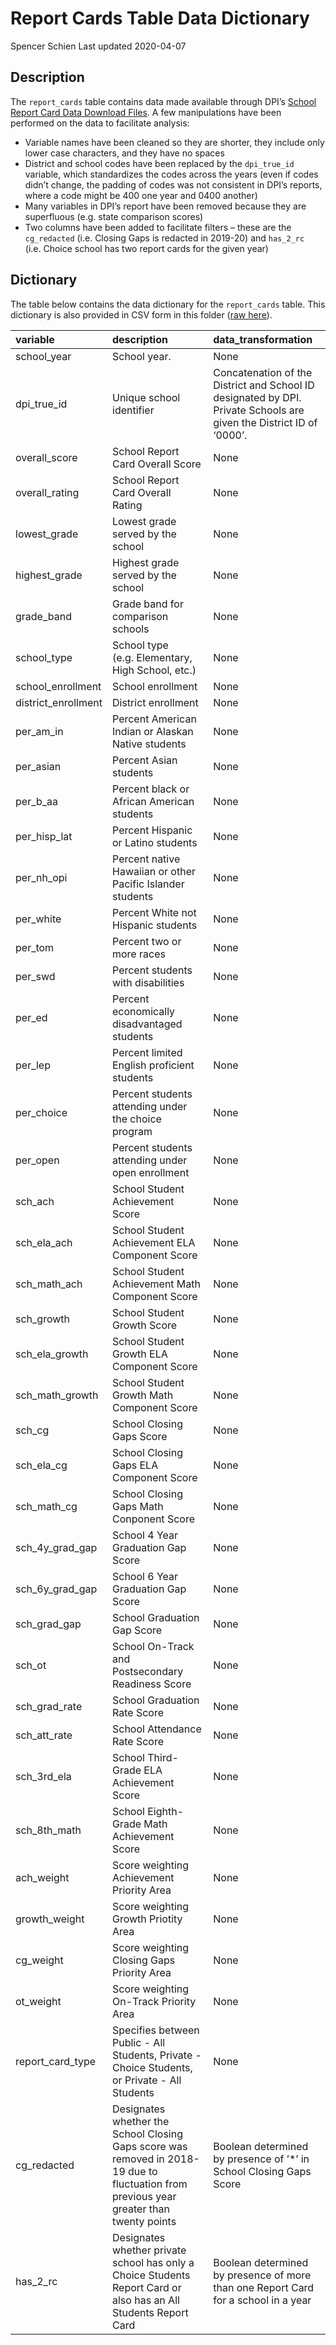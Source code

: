 Report Cards Table Data Dictionary
================
Spencer Schien
Last updated 2020-04-07

## Description

The `report_cards` table contains data made available through DPI’s
[School Report Card Data Download
Files](https://apps2.dpi.wi.gov/reportcards/). A few manipulations have
been performed on the data to facilitate analysis:

  - Variable names have been cleaned so they are shorter, they include
    only lower case characters, and they have no spaces
  - District and school codes have been replaced by the `dpi_true_id`
    variable, which standardizes the codes across the years (even if
    codes didn’t change, the padding of codes was not consistent in
    DPI’s reports, where a code might be 400 one year and 0400
    another)
  - Many variables in DPI’s report have been removed because they are
    superfluous (e.g. state comparison scores)
  - Two columns have been added to facilitate filters – these are the
    `cg_redacted` (i.e. Closing Gaps is redacted in 2019-20) and
    `has_2_rc` (i.e. Choice school has two report cards for the given
    year)

## Dictionary

The table below contains the data dictionary for the `report_cards`
table. This dictionary is also provided in CSV form in this folder ([raw
here](https://raw.githubusercontent.com/cityforwardcollective/wi_schools/master/data_dictionaries/report_cards/report_cards_data_dictionary.csv)).

| variable             | description                                                                                                                              | data\_transformation                                                                                                |
| :------------------- | :--------------------------------------------------------------------------------------------------------------------------------------- | :------------------------------------------------------------------------------------------------------------------ |
| school\_year         | School year.                                                                                                                             | None                                                                                                                |
| dpi\_true\_id        | Unique school identifier                                                                                                                 | Concatenation of the District and School ID designated by DPI. Private Schools are given the District ID of ‘0000’. |
| overall\_score       | School Report Card Overall Score                                                                                                         | None                                                                                                                |
| overall\_rating      | School Report Card Overall Rating                                                                                                        | None                                                                                                                |
| lowest\_grade        | Lowest grade served by the school                                                                                                        | None                                                                                                                |
| highest\_grade       | Highest grade served by the school                                                                                                       | None                                                                                                                |
| grade\_band          | Grade band for comparison schools                                                                                                        | None                                                                                                                |
| school\_type         | School type (e.g. Elementary, High School, etc.)                                                                                         | None                                                                                                                |
| school\_enrollment   | School enrollment                                                                                                                        | None                                                                                                                |
| district\_enrollment | District enrollment                                                                                                                      | None                                                                                                                |
| per\_am\_in          | Percent American Indian or Alaskan Native students                                                                                       | None                                                                                                                |
| per\_asian           | Percent Asian students                                                                                                                   | None                                                                                                                |
| per\_b\_aa           | Percent black or African American students                                                                                               | None                                                                                                                |
| per\_hisp\_lat       | Percent Hispanic or Latino students                                                                                                      | None                                                                                                                |
| per\_nh\_opi         | Percent native Hawaiian or other Pacific Islander students                                                                               | None                                                                                                                |
| per\_white           | Percent White not Hispanic students                                                                                                      | None                                                                                                                |
| per\_tom             | Percent two or more races                                                                                                                | None                                                                                                                |
| per\_swd             | Percent students with disabilities                                                                                                       | None                                                                                                                |
| per\_ed              | Percent economically disadvantaged students                                                                                              | None                                                                                                                |
| per\_lep             | Percent limited English proficient students                                                                                              | None                                                                                                                |
| per\_choice          | Percent students attending under the choice program                                                                                      | None                                                                                                                |
| per\_open            | Percent students attending under open enrollment                                                                                         | None                                                                                                                |
| sch\_ach             | School Student Achievement Score                                                                                                         | None                                                                                                                |
| sch\_ela\_ach        | School Student Achievement ELA Component Score                                                                                           | None                                                                                                                |
| sch\_math\_ach       | School Student Achievement Math Component Score                                                                                          | None                                                                                                                |
| sch\_growth          | School Student Growth Score                                                                                                              | None                                                                                                                |
| sch\_ela\_growth     | School Student Growth ELA Component Score                                                                                                | None                                                                                                                |
| sch\_math\_growth    | School Student Growth Math Component Score                                                                                               | None                                                                                                                |
| sch\_cg              | School Closing Gaps Score                                                                                                                | None                                                                                                                |
| sch\_ela\_cg         | School Closing Gaps ELA Component Score                                                                                                  | None                                                                                                                |
| sch\_math\_cg        | School Closing Gaps Math Conponent Score                                                                                                 | None                                                                                                                |
| sch\_4y\_grad\_gap   | School 4 Year Graduation Gap Score                                                                                                       | None                                                                                                                |
| sch\_6y\_grad\_gap   | School 6 Year Graduation Gap Score                                                                                                       | None                                                                                                                |
| sch\_grad\_gap       | School Graduation Gap Score                                                                                                              | None                                                                                                                |
| sch\_ot              | School On-Track and Postsecondary Readiness Score                                                                                        | None                                                                                                                |
| sch\_grad\_rate      | School Graduation Rate Score                                                                                                             | None                                                                                                                |
| sch\_att\_rate       | School Attendance Rate Score                                                                                                             | None                                                                                                                |
| sch\_3rd\_ela        | School Third-Grade ELA Achievement Score                                                                                                 | None                                                                                                                |
| sch\_8th\_math       | School Eighth-Grade Math Achievement Score                                                                                               | None                                                                                                                |
| ach\_weight          | Score weighting Achievement Priority Area                                                                                                | None                                                                                                                |
| growth\_weight       | Score weighting Growth Priotity Area                                                                                                     | None                                                                                                                |
| cg\_weight           | Score weighting Closing Gaps Priority Area                                                                                               | None                                                                                                                |
| ot\_weight           | Score weighting On-Track Priority Area                                                                                                   | None                                                                                                                |
| report\_card\_type   | Specifies between Public - All Students, Private - Choice Students, or Private - All Students                                            | None                                                                                                                |
| cg\_redacted         | Designates whether the School Closing Gaps score was removed in 2018-19 due to fluctuation from previous year greater than twenty points | Boolean determined by presence of ’\*’ in School Closing Gaps Score                                                 |
| has\_2\_rc           | Designates whether private school has only a Choice Students Report Card or also has an All Students Report Card                         | Boolean determined by presence of more than one Report Card for a school in a year                                  |
